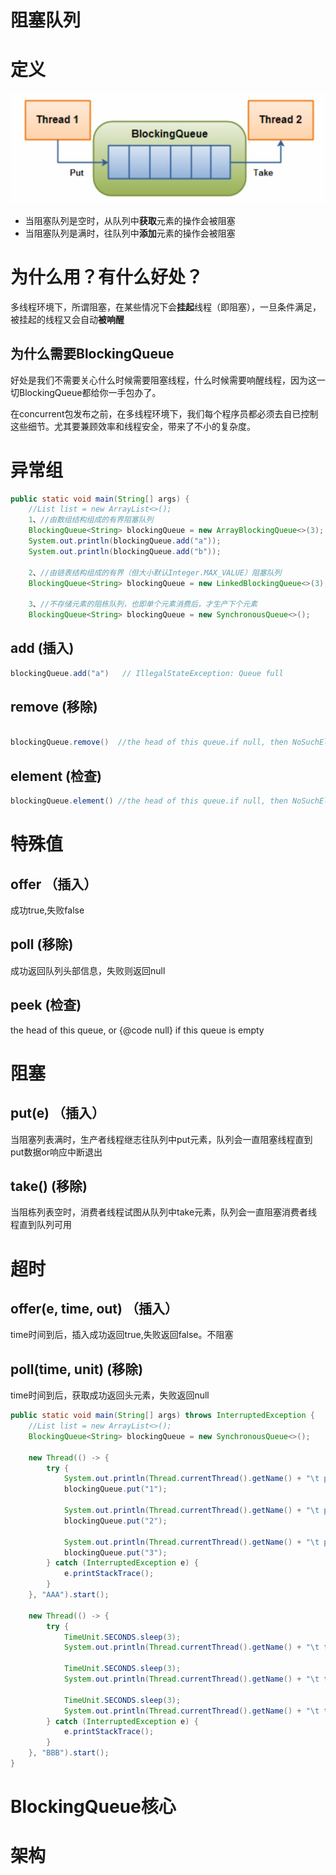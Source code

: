 # 阻塞队列


# 定义

![](/assert/view/lock/block_queue/1_1.png)


* 当阻塞队列是空时，从队列中**获取**元素的操作会被阻塞
* 当阻塞队列是满时，往队列中**添加**元素的操作会被阻塞

# 为什么用？有什么好处？

多线程环境下，所谓阻塞，在某些情况下会**挂起**线程（即阻塞），一旦条件满足，被挂起的线程又会自动**被响醒**

## 为什么需要BlockingQueue

好处是我们不需要关心什么时候需要阻塞线程，什么时候需要响醒线程，因为这一切BlockingQueue都给你一手包办了。

在concurrent包发布之前，在多线程环境下，我们每个程序员都必须去自已控制这些细节。尤其要兼顾效率和线程安全，带来了不小的复杂度。


# 异常组

```java
public static void main(String[] args) {
    //List list = new ArrayList<>();
    1、//由数组结构组成的有界阻塞队列
    BlockingQueue<String> blockingQueue = new ArrayBlockingQueue<>(3);
    System.out.println(blockingQueue.add("a"));
    System.out.println(blockingQueue.add("b"));

    2、//由链表结构组成的有界（但大小默认Integer.MAX_VALUE）阻塞队列
    BlockingQueue<String> blockingQueue = new LinkedBlockingQueue<>(3);

    3、//不存储元素的阻栋队列，也即单个元素消费后，才生产下个元素
    BlockingQueue<String> blockingQueue = new SynchronousQueue<>();
```

## add (插入)

```java
blockingQueue.add("a")   // IllegalStateException: Queue full
```

## remove (移除)

```java

blockingQueue.remove()  //the head of this queue.if null, then NoSuchElementException
```

## element (检查)

```java
blockingQueue.element() //the head of this queue.if null, then NoSuchElementException
```

# 特殊值

## offer （插入）

成功true,失败false

## poll (移除)

成功返回队列头部信息，失败则返回null

## peek (检查)

the head of this queue, or {@code null} if this queue is empty

# 阻塞

## put(e) （插入）

当阻塞列表满时，生产者线程继志往队列中put元素，队列会一直阻塞线程直到put数据or响应中断退出

## take() (移除)

当阻栋列表空时，消费者线程试图从队列中take元素，队列会一直阻塞消费者线程直到队列可用

# 超时

## offer(e, time, out) （插入）

time时间到后，插入成功返回true,失败返回false。不阻塞

## poll(time, unit) (移除)

time时间到后，获取成功返回头元素，失败返回null


```java
public static void main(String[] args) throws InterruptedException {
    //List list = new ArrayList<>();
    BlockingQueue<String> blockingQueue = new SynchronousQueue<>();

    new Thread(() -> {
        try {
            System.out.println(Thread.currentThread().getName() + "\t put 1");
            blockingQueue.put("1");

            System.out.println(Thread.currentThread().getName() + "\t put 2");
            blockingQueue.put("2");

            System.out.println(Thread.currentThread().getName() + "\t put 3");
            blockingQueue.put("3");
        } catch (InterruptedException e) {
            e.printStackTrace();
        }
    }, "AAA").start();

    new Thread(() -> {
        try {
            TimeUnit.SECONDS.sleep(3);
            System.out.println(Thread.currentThread().getName() + "\t take " + blockingQueue.take());

            TimeUnit.SECONDS.sleep(3);
            System.out.println(Thread.currentThread().getName() + "\t take " + blockingQueue.take());

            TimeUnit.SECONDS.sleep(3);
            System.out.println(Thread.currentThread().getName() + "\t take " + blockingQueue.take());
        } catch (InterruptedException e) {
            e.printStackTrace();
        }
    }, "BBB").start();
}
```

# BlockingQueue核心


# 架构
